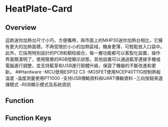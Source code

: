 # HeatPlate-Card
  
## Overview
這款迷你加熱台尺寸小巧，方便攜帶，與市面上的MHP30迷你加熱台相比，它擁有更大的加熱面積，不再受限於小小的加熱區域，機身更薄，可輕鬆放入口袋中。此外，它採用特別設計的PCB和銅柱組合，每一層功能都可以客製化設置，操作界面簡潔明了，使用簡單的RGB燈顯示狀態，其他設置可以通過藍芽連接手機或電腦進行調整，並支持藍芽和USB進行韌體升級，保證了機器的不斷改進和更新。
 ##Hardware
 -MCU使用ESP32 C3
 -MOSFET使用NCEP40T11G控制熱板溫度
 -溫度測量使用PT1000
 -支持USB傳輸資料和UART傳輸資料
 -三向按鈕來選擇模式
 -RGB顯示模式及系統資訊
    
 ## Function



 ## Function Keys

